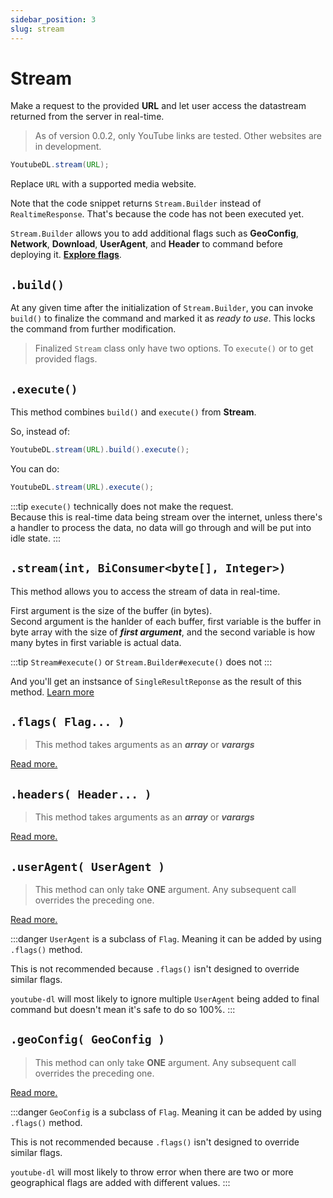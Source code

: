 ```yaml
---
sidebar_position: 3
slug: stream
---
```


# Stream

Make a request to the provided **URL** and let user access the datastream returned from the server in real-time.

> As of version 0.0.2, only YouTube links are tested. Other websites are in development.

```java
YoutubeDL.stream(URL);
```

Replace `URL` with a supported media website.

Note that the code snippet returns `Stream.Builder` instead of `RealtimeResponse`.
That's because the code has not been executed yet.

`Stream.Builder` allows you to add additional flags such as **GeoConfig**, **Network**, **Download**, **UserAgent**, and **Header**
to command before deploying it. [**Explore flags**](/docs/category/flags).

## `.build()`

At any given time after the initialization of `Stream.Builder`, you can invoke `build()` to finalize the command
and marked it as _ready to use_. This locks the command from further modification.

> Finalized `Stream` class only have two options. To `execute()` or to get provided flags.

## `.execute()`

This method combines `build()` and `execute()` from **Stream**.

So, instead of:

```java
YoutubeDL.stream(URL).build().execute();
```

You can do:

```java
YoutubeDL.stream(URL).execute();
```

:::tip
`execute()` technically does not make the request.\
Because this is real-time data being stream over the internet,
unless there's a handler to process the data, no data
will go through and will be put into idle state.
:::

## `.stream(int, BiConsumer<byte[], Integer>)`

This method allows you to access the stream of data in real-time. 

First argument is the size of the buffer (in bytes).\
Second argument is the hanlder of each buffer, first variable is the buffer
in byte array with the size of **_first argument_**, and the second variable
is how many bytes in first variable is actual data.


:::tip
`Stream#execute()` or `Stream.Builder#execute()` does not 
:::

And you'll get an instsance of `SingleResultReponse` as the result of this method.
[Learn more](/docs/Responses.md#singleresultresponse)

## `.flags( Flag... )`
> This method takes arguments as an **_array_** or **_varargs_**

[Read more.](/docs/flags/Flag.md)

## `.headers( Header... )`
> This method takes arguments as an **_array_** or **_varargs_**

[Read more.](/docs/flags/Header.md)

## `.userAgent( UserAgent )`
> This method can only take **ONE** argument. Any subsequent call overrides the preceding one.

[Read more.](/docs/flags/UserAgent.md)

:::danger
`UserAgent` is a subclass of `Flag`. Meaning it can be added by using `.flags()` method.

This is not recommended because `.flags()` isn't designed to override similar flags.

`youtube-dl` will most likely to ignore multiple `UserAgent` being added to final command but
doesn't mean it's safe to do so 100%.
:::

## `.geoConfig( GeoConfig )`
> This method can only take **ONE** argument. Any subsequent call overrides the preceding one.

[Read more.](/docs/flags/GeoConfig.md)

:::danger
`GeoConfig` is a subclass of `Flag`. Meaning it can be added by using `.flags()` method.

This is not recommended because `.flags()` isn't designed to override similar flags.

`youtube-dl` will most likely to throw error when there are two
or more geographical flags are added with different values.
:::